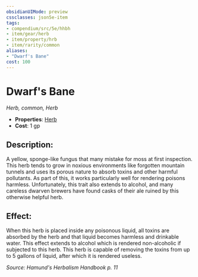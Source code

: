 ```yaml
---
obsidianUIMode: preview
cssclasses: json5e-item
tags:
- compendium/src/5e/hhbh
- item/gear/herb
- item/property/hrb
- item/rarity/common
aliases: 
- "Dwarf's Bane"
cost: 100
---
```

# Dwarf's Bane
*Herb, common, Herb*  

- **Properties**: [Herb](/compendium/rules/item-properties.md#Herb)
- **Cost**: 1 gp

## Description:

A yellow, sponge-like fungus that many mistake for moss at first inspection. This herb tends to grow in noxious environments like forgotten mountain tunnels and uses its porous nature to absorb toxins and other harmful pollutants. As part of this, it works particularly well for rendering poisons harmless. Unfortunately, this trait also extends to alcohol, and many careless dwarven brewers have found casks of their ale ruined by this otherwise helpful herb.

## Effect:

When this herb is placed inside any poisonous liquid, all toxins are absorbed by the herb and that liquid becomes harmless and drinkable water. This effect extends to alcohol which is rendered non-alcoholic if subjected to this herb. This herb is capable of removing the toxins from up to 5 gallons of liquid, after which it is rendered useless.

*Source: Hamund's Herbalism Handbook p. 11*